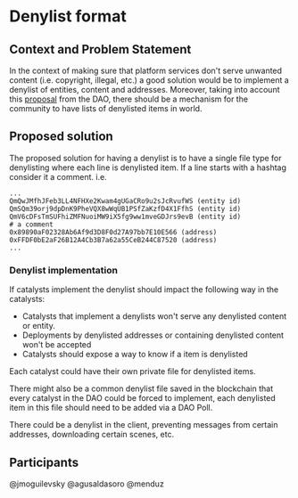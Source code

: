 # Denylist format

## Context and Problem Statement
In the context of making sure that platform services don't serve unwanted content (i.e. copyright, illegal, etc.) a good solution would be to implement a denylist of entities, content and addresses. Moreover, taking into account this [proposal](https://governance.decentraland.org/proposal/?id=f68cd110-3e8c-11ec-be0c-afec86cba5e5) from the DAO, there should be a mechanism for the community to have lists of denylisted items in world.

## Proposed solution
The proposed solution for having a denylist is to have a single file type for denylisting where each line is denylisted item. If a line starts with a hashtag consider it a comment.
i.e.

```
...
QmQwJMfhJFeb3LL4NFHXe2Kwam4gUGaCRo9u2sJcRvufWS (entity id)
QmSQm39orj9dpDnK9PheVQX8wWqUB1PSfZaKzfD4X1FfhS (entity id)
QmV6cDFsTmSUFhiZMFNuoiMW9iX5fg9ww1mveGDJrs9evB (entity id)
# a comment
0x89890aF02328Ab6Af9d3D8F0d27A97bb7E10E566 (address)
0xFFDF0bE2aF26B12A4Cb3B7a62a55CeB244C87520 (address)
...
```


### Denylist implementation

If catalysts implement the denylist should impact the following way in the catalysts:

- Catalysts that implement a denylists won't serve any denylisted content or entity. 
- Deployments by denylisted addresses or containing denylisted content won't be accepted
- Catalysts should expose a way to know if a item is denylisted


Each catalyst could have their own private file for denylisted items.

There might also be a common denylist file saved in the blockchain that every catalyst in the DAO could be forced to implement, each denylisted item in this file should need to be added via a DAO Poll. 

There could be a denylist in the client, preventing messages from certain addresses, downloading certain scenes, etc.

## Participants

@jmoguilevsky
@agusaldasoro
@menduz
